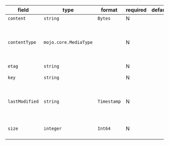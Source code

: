 | field | type | format | required | default | description |
|---|---|---|---|---|---|
| `content` | `string` | `Bytes` | N |  |
| `contentType` | `mojo.core.MediaType` |  | N |  | A standard MIME type describing the format of the object data. |
| `etag` | `string` |  | N |  |
| `key` | `string` |  | N |  | Name of the object |
| `lastModified` | `string` | `Timestamp` | N |  | Date and time the object was last modified. |
| `size` | `integer` | `Int64` | N |  | Size in bytes of the object. |

